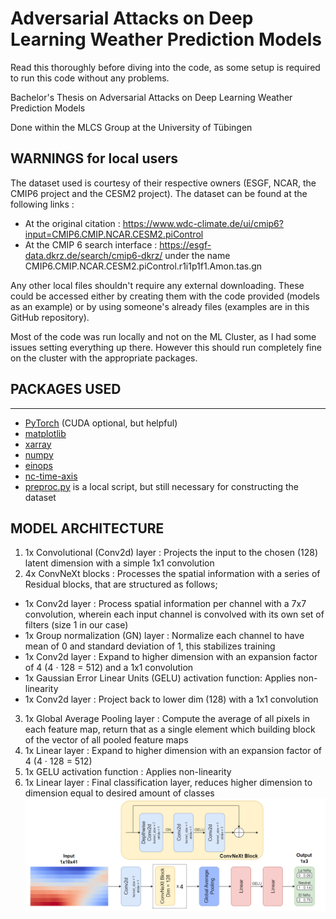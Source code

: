# **Adversarial Attacks on Deep Learning Weather Prediction Models**

Read this thoroughly before diving into the code, as some setup is required to run this code without any problems.

Bachelor's Thesis on Adversarial Attacks on Deep Learning Weather Prediction Models

Done within the MLCS Group at the University of Tübingen


## **WARNINGS for local users**
The dataset used is courtesy of their respective owners (ESGF, NCAR, the CMIP6 project and the CESM2 project).
The dataset can be found at the following links :
- At the original citation : https://www.wdc-climate.de/ui/cmip6?input=CMIP6.CMIP.NCAR.CESM2.piControl
- At the CMIP 6 search interface : https://esgf-data.dkrz.de/search/cmip6-dkrz/ under the name CMIP6.CMIP.NCAR.CESM2.piControl.r1i1p1f1.Amon.tas.gn

Any other local files shouldn't require any external downloading. These could be accessed either by creating them with the code provided (models as an example) or by using someone's already files (examples are in this GitHub repository).

Most of the code was run locally and not on the ML Cluster, as I had some issues setting everything up there.
However this should run completely fine on the cluster with the appropriate packages.


## **PACKAGES USED**
------------------------
- [PyTorch](https://pytorch.org/get-started/locally/) (CUDA optional, but helpful)
- [matplotlib](https://matplotlib.org/stable/users/getting_started/)
- [xarray](https://docs.xarray.dev/en/stable/getting-started-guide/installing.html)
- [numpy](https://numpy.org/install/)
- [einops](https://einops.rocks/#Installation)
- [nc-time-axis](https://github.com/SciTools/nc-time-axis)
- [preproc.py](../main/preproc.py) is a local script, but still necessary for constructing the dataset


## MODEL ARCHITECTURE
1. 1x Convolutional (Conv2d) layer : Projects the input to the chosen (128) latent dimension with a simple 1x1 convolution
2. 4x ConvNeXt blocks : Processes the spatial information with a series of Residual blocks, that are structured as follows;

- 1x Conv2d layer : Process spatial information per channel with a 7x7 convolution, wherein each input channel is convolved with its own set of filters (size 1 in our case)
- 1x Group normalization (GN) layer : Normalize each channel to have mean of 0 and standard deviation of 1, this stabilizes training
- 1x Conv2d layer : Expand to higher dimension with an expansion factor of 4 (4 · 128 = 512) and a 1x1 convolution
- 1x Gaussian Error Linear Units (GELU) activation function: Applies non-linearity
- 1x Conv2d layer : Project back to lower dim (128) with a 1x1 convolution

3. 1x Global Average Pooling layer : Compute the average of all pixels in each feature map, return that as a single element which building block of the vector of all pooled feature maps
4. 1x Linear layer : Expand to higher dimension with an expansion factor of 4 (4 · 128 = 512)
5. 1x GELU activation function : Applies non-linearity
6. 1x Linear layer : Final classification layer, reduces higher dimension to dimension equal to desired amount of classes
![alt text](https://github.com/MTRucker/AdversaryDLWPModels/blob/main/Model_Architecture.png)
